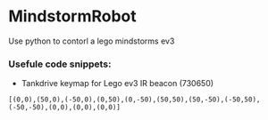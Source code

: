 # MindstormRobot
 Use python to contorl a lego mindstorms ev3

### Usefule code snippets:
* Tankdrive keymap for Lego ev3 IR beacon (730650)
```
[(0,0),(50,0),(-50,0),(0,50),(0,-50),(50,50),(50,-50),(-50,50),(-50,-50),(0,0),(0,0),(0,0)]
```